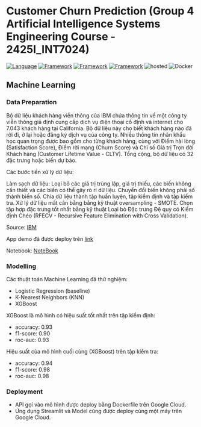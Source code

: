 # Customer Churn Prediction (Group 4 Artificial Intelligence Systems Engineering Course - 2425I_INT7024)

[![Language](https://img.shields.io/badge/Python-darkblue.svg?style=flat&logo=python&logoColor=white)](https://www.python.org)
[![Framework](https://img.shields.io/badge/sklearn-darkorange.svg?style=flat&logo=scikit-learn&logoColor=white)](https://scikit-learn.org/)
[![Framework](https://img.shields.io/badge/FastAPI-darkgreen.svg?style=flat&logo=fastapi&logoColor=white)](https://fastapi.tiangolo.com/)
[![Framework](https://img.shields.io/badge/Streamlit-red.svg?style=flat&logo=streamlit&logoColor=white)](https://streamlit.io/)
![hosted](https://img.shields.io/badge/Google%20Cloud-4285F4?&style=flat&logo=Google%20Cloud&logoColor=white)
![Docker](https://img.shields.io/badge/Docker-blue?style=flat&logo=docker&logoColor=white)

## Machine Learning

### **Data Preparation**

Bộ dữ liệu khách hàng viễn thông của IBM chứa thông tin về một công ty viễn thông giả định cung cấp dịch vụ điện thoại cố định và internet cho 7.043 khách hàng tại California. Bộ dữ liệu này cho biết khách hàng nào đã rời đi, ở lại hoặc đăng ký dịch vụ của công ty. Nhiều thông tin nhân khẩu học quan trọng được bao gồm cho từng khách hàng, cùng với Điểm hài lòng (Satisfaction Score), Điểm rời mạng (Churn Score) và Chỉ số Giá trị Trọn đời Khách hàng (Customer Lifetime Value - CLTV). Tổng cộng, bộ dữ liệu có 32 đặc trưng hoặc biến dự báo.

Các bước tiền xử lý dữ liệu:

Làm sạch dữ liệu: Loại bỏ các giá trị trùng lặp, giá trị thiếu, các biến không cần thiết và các biến có thể gây rò rỉ dữ liệu.
Chuyển đổi biến không phải số thành biến số.
Chia dữ liệu thành tập huấn luyện, tập kiểm định và tập kiểm tra.
Xử lý dữ liệu mất cân bằng bằng kỹ thuật oversampling - SMOTE.
Chọn tập hợp đặc trưng tốt nhất bằng kỹ thuật Loại bỏ Đặc trưng Đệ quy có Kiểm định Chéo (RFECV - Recursive Feature Elimination with Cross Validation).

Source: [IBM](https://community.ibm.com/accelerators/catalog/content/Telco-customer-churn)

App demo đã được deploy trên [link](https://luissalazarsalinas-churn-detection-streamlit-app-r6b54r.streamlitapp.com/)

Notebook: [NoteBook](https://github.com/hieutran1999/Group-4-AI-Enginnering/blob/main/Notebook/Customer_Churn.ipynb)


### **Modelling**

Các thuật toán Machine Learning đã thử nghiệm:

- Logistic Regression (baseline)  
- K-Nearest Neighbors (KNN)  
- XGBoost  

XGBoost là mô hình có hiệu suất tốt nhất trên tập kiểm định:

- accuracy: 0.93  
- f1-score: 0.90  
- roc-auc: 0.93  

Hiệu suất của mô hình cuối cùng (XGBoost) trên tập kiểm tra:

- accuracy: 0.94
- f1-score: 0.98
- roc-auc: 0.98

### **Deployment**

- API gọi vào mô hình được deploy bằng Dockerfile trên Google Cloud.
- Ứng dụng Streamlit và Model cũng được deploy cùng một máy trên Google Cloud.







